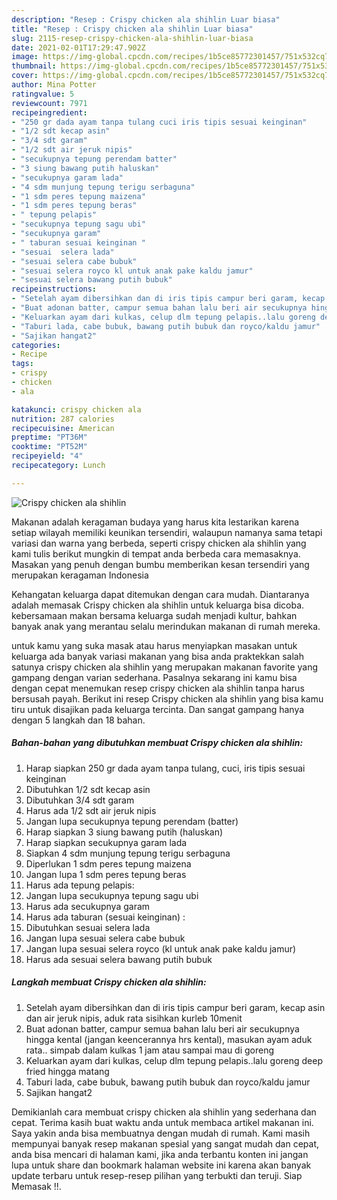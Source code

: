```yaml
---
description: "Resep : Crispy chicken ala shihlin Luar biasa"
title: "Resep : Crispy chicken ala shihlin Luar biasa"
slug: 2115-resep-crispy-chicken-ala-shihlin-luar-biasa
date: 2021-02-01T17:29:47.902Z
image: https://img-global.cpcdn.com/recipes/1b5ce85772301457/751x532cq70/crispy-chicken-ala-shihlin-foto-resep-utama.jpg
thumbnail: https://img-global.cpcdn.com/recipes/1b5ce85772301457/751x532cq70/crispy-chicken-ala-shihlin-foto-resep-utama.jpg
cover: https://img-global.cpcdn.com/recipes/1b5ce85772301457/751x532cq70/crispy-chicken-ala-shihlin-foto-resep-utama.jpg
author: Mina Potter
ratingvalue: 5
reviewcount: 7971
recipeingredient:
- "250 gr dada ayam tanpa tulang cuci iris tipis sesuai keinginan"
- "1/2 sdt kecap asin"
- "3/4 sdt garam"
- "1/2 sdt air jeruk nipis"
- "secukupnya tepung perendam batter"
- "3 siung bawang putih haluskan"
- "secukupnya garam lada"
- "4 sdm munjung tepung terigu serbaguna"
- "1 sdm peres tepung maizena"
- "1 sdm peres tepung beras"
- " tepung pelapis"
- "secukupnya tepung sagu ubi"
- "secukupnya garam"
- " taburan sesuai keinginan "
- "sesuai  selera lada"
- "sesuai selera cabe bubuk"
- "sesuai selera royco kl untuk anak pake kaldu jamur"
- "sesuai selera bawang putih bubuk"
recipeinstructions:
- "Setelah ayam dibersihkan dan di iris tipis campur beri garam, kecap asin dan air jeruk nipis, aduk rata sisihkan kurleb 10menit"
- "Buat adonan batter, campur semua bahan lalu beri air secukupnya hingga kental (jangan keencerannya hrs kental), masukan ayam aduk rata.. simpab dalam kulkas 1 jam atau sampai mau di goreng"
- "Keluarkan ayam dari kulkas, celup dlm tepung pelapis..lalu goreng deep fried hingga matang"
- "Taburi lada, cabe bubuk, bawang putih bubuk dan royco/kaldu jamur"
- "Sajikan hangat2"
categories:
- Recipe
tags:
- crispy
- chicken
- ala

katakunci: crispy chicken ala 
nutrition: 287 calories
recipecuisine: American
preptime: "PT36M"
cooktime: "PT52M"
recipeyield: "4"
recipecategory: Lunch

---
```



![Crispy chicken ala shihlin](https://img-global.cpcdn.com/recipes/1b5ce85772301457/751x532cq70/crispy-chicken-ala-shihlin-foto-resep-utama.jpg)

Makanan adalah keragaman budaya yang harus kita lestarikan karena setiap wilayah memiliki keunikan tersendiri, walaupun namanya sama tetapi variasi dan warna yang berbeda, seperti crispy chicken ala shihlin yang kami tulis berikut mungkin di tempat anda berbeda cara memasaknya. Masakan yang penuh dengan bumbu memberikan kesan tersendiri yang merupakan keragaman Indonesia

Kehangatan keluarga dapat ditemukan dengan cara mudah. Diantaranya adalah memasak Crispy chicken ala shihlin untuk keluarga bisa dicoba. kebersamaan makan bersama keluarga sudah menjadi kultur, bahkan banyak anak yang merantau selalu merindukan makanan di rumah mereka.



untuk kamu yang suka masak atau harus menyiapkan masakan untuk keluarga ada banyak variasi makanan yang bisa anda praktekkan salah satunya crispy chicken ala shihlin yang merupakan makanan favorite yang gampang dengan varian sederhana. Pasalnya sekarang ini kamu bisa dengan cepat menemukan resep crispy chicken ala shihlin tanpa harus bersusah payah.
Berikut ini resep Crispy chicken ala shihlin yang bisa kamu tiru untuk disajikan pada keluarga tercinta. Dan sangat gampang hanya dengan 5 langkah dan 18 bahan.


<!--inarticleads1-->

##### Bahan-bahan yang dibutuhkan membuat Crispy chicken ala shihlin:

1. Harap siapkan 250 gr dada ayam tanpa tulang, cuci, iris tipis sesuai keinginan
1. Dibutuhkan 1/2 sdt kecap asin
1. Dibutuhkan 3/4 sdt garam
1. Harus ada 1/2 sdt air jeruk nipis
1. Jangan lupa secukupnya tepung perendam (batter)
1. Harap siapkan 3 siung bawang putih (haluskan)
1. Harap siapkan secukupnya garam lada
1. Siapkan 4 sdm munjung tepung terigu serbaguna
1. Diperlukan 1 sdm peres tepung maizena
1. Jangan lupa 1 sdm peres tepung beras
1. Harus ada  tepung pelapis:
1. Jangan lupa secukupnya tepung sagu ubi
1. Harus ada secukupnya garam
1. Harus ada  taburan (sesuai keinginan) :
1. Dibutuhkan sesuai  selera lada
1. Jangan lupa sesuai selera cabe bubuk
1. Jangan lupa sesuai selera royco (kl untuk anak pake kaldu jamur)
1. Harus ada sesuai selera bawang putih bubuk




<!--inarticleads2-->

##### Langkah membuat  Crispy chicken ala shihlin:

1. Setelah ayam dibersihkan dan di iris tipis campur beri garam, kecap asin dan air jeruk nipis, aduk rata sisihkan kurleb 10menit
1. Buat adonan batter, campur semua bahan lalu beri air secukupnya hingga kental (jangan keencerannya hrs kental), masukan ayam aduk rata.. simpab dalam kulkas 1 jam atau sampai mau di goreng
1. Keluarkan ayam dari kulkas, celup dlm tepung pelapis..lalu goreng deep fried hingga matang
1. Taburi lada, cabe bubuk, bawang putih bubuk dan royco/kaldu jamur
1. Sajikan hangat2




Demikianlah cara membuat crispy chicken ala shihlin yang sederhana dan cepat. Terima kasih buat waktu anda untuk membaca artikel makanan ini. Saya yakin anda bisa membuatnya dengan mudah di rumah. Kami masih mempunyai banyak resep makanan spesial yang sangat mudah dan cepat, anda bisa mencari di halaman kami, jika anda terbantu konten ini jangan lupa untuk share dan bookmark halaman website ini karena akan banyak update terbaru untuk resep-resep pilihan yang terbukti dan teruji. Siap Memasak !!. 
